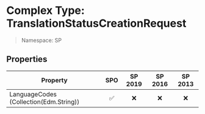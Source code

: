 # Complex Type: TranslationStatusCreationRequest

> Namespace: SP

## Properties

Property | SPO | SP 2019 | SP 2016 | SP 2013
----------|:---:|:-------:|:-------:|:-------:
LanguageCodes (Collection(Edm.String)) | ✅ | ❌ | ❌ | ❌